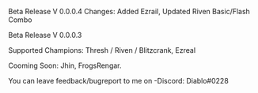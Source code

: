 Beta Release V 0.0.0.4
Changes: Added Ezrail, Updated Riven Basic/Flash Combo

Beta Release V 0.0.0.3

Supported Champions: Thresh / Riven / Blitzcrank, Ezreal

Cooming Soon: Jhin, FrogsRengar.   

You can leave feedback/bugreport to me on -Discord: Diablo#0228
